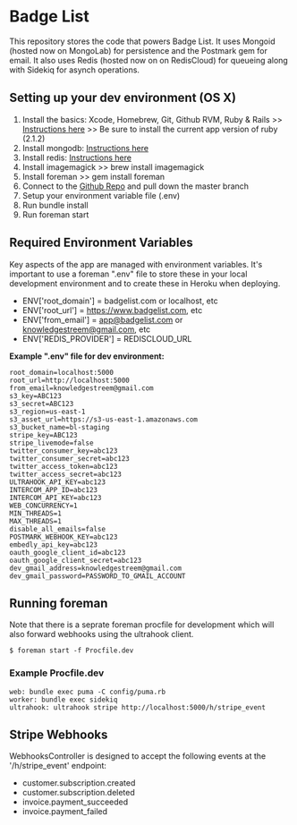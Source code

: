 # Badge List #

This repository stores the code that powers Badge List. It uses Mongoid (hosted now on MongoLab) for persistence and 
the Postmark gem for email. It also uses Redis (hosted now on on RedisCloud) for queueing along with Sidekiq for asynch operations.

## Setting up your dev environment (OS X) ##

1. Install the basics: Xcode, Homebrew, Git, Github RVM, Ruby & Rails >> [Instructions here](https://www.moncefbelyamani.com/how-to-install-xcode-homebrew-git-rvm-ruby-on-mac) >> Be sure to install the current app version of ruby (2.1.2)
2. Install mongodb: [Instructions here](https://docs.mongodb.org/v3.0/tutorial/install-mongodb-on-os-x/)
3. Install redis: [Instructions here](http://jasdeep.ca/2012/05/installing-redis-on-mac-os-x/)
4. Install imagemagick >> brew install imagemagick
5. Install foreman >> gem install foreman
6. Connect to the [Github Repo](https://github.com/hankish/badgelist) and pull down the master branch
7. Setup your environment variable file (.env)
8. Run bundle install
9. Run foreman start

## Required Environment Variables ##

Key aspects of the app are managed with environment variables.  It's important to use a foreman
".env" file to store these in your local development environment and to create these in Heroku
when deploying.
- ENV['root_domain'] = badgelist.com or localhost, etc
- ENV['root_url'] = https://www.badgelist.com, etc
- ENV['from_email'] = app@badgelist.com or knowledgestreem@gmail.com, etc
- ENV['REDIS_PROVIDER'] = REDISCLOUD_URL

**Example ".env" file for dev environment:**
```
root_domain=localhost:5000
root_url=http://localhost:5000
from_email=knowledgestreem@gmail.com
s3_key=ABC123
s3_secret=ABC123
s3_region=us-east-1
s3_asset_url=https://s3-us-east-1.amazonaws.com
s3_bucket_name=bl-staging
stripe_key=ABC123
stripe_livemode=false
twitter_consumer_key=abc123
twitter_consumer_secret=abc123
twitter_access_token=abc123
twitter_access_secret=abc123
ULTRAHOOK_API_KEY=abc123
INTERCOM_APP_ID=abc123
INTERCOM_API_KEY=abc123
WEB_CONCURRENCY=1
MIN_THREADS=1
MAX_THREADS=1
disable_all_emails=false
POSTMARK_WEBHOOK_KEY=abc123
embedly_api_key=abc123
oauth_google_client_id=abc123
oauth_google_client_secret=abc123
dev_gmail_address=knowledgestreem@gmail.com
dev_gmail_password=PASSWORD_TO_GMAIL_ACCOUNT
```

## Running foreman ##

Note that there is a seprate foreman procfile for development which will also forward webhooks
using the ultrahook client.
```
$ foreman start -f Procfile.dev
```

### Example Procfile.dev ###

```
web: bundle exec puma -C config/puma.rb
worker: bundle exec sidekiq
ultrahook: ultrahook stripe http://localhost:5000/h/stripe_event
```

## Stripe Webhooks ##

WebhooksController is designed to accept the following events at the '/h/stripe_event' endpoint:
- customer.subscription.created
- customer.subscription.deleted
- invoice.payment_succeeded
- invoice.payment_failed
